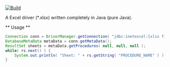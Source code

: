 [![Build](https://github.com/i-net-software/ExcelJConnect/actions/workflows/build.yml/badge.svg)](https://github.com/i-net-software/ExcelJConnect/actions/workflows/build.yml)

A Excel driver (*.xlsx) written completely in Java (pure Java).

** Usage **

```java
Connection conn = DriverManager.getConnection( "jdbc:inetexcel:{xlsx file}?hasHeaderRow=true" );
DatabaseMetaData metaData = conn.getMetaData();
ResultSet sheets = metaData.getProcedures( null, null, null );
while( rs.next() ) {
    System.out.println( "Sheet: " + rs.getString( "PROCEDURE_NAME" ) );
}
```